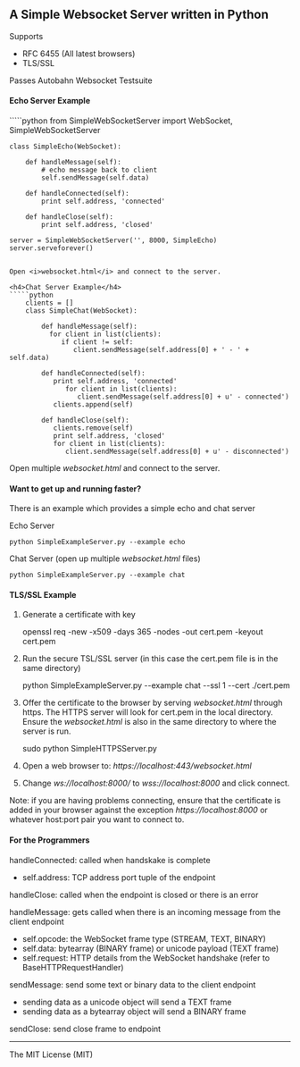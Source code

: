 <h2>A Simple Websocket Server written in Python</h2>

Supports
  - RFC 6455 (All latest browsers)
  - TLS/SSL

Passes Autobahn Websocket Testsuite 

<h4>Echo Server Example</h4>
`````python
    from SimpleWebSocketServer import WebSocket, SimpleWebSocketServer
    
    class SimpleEcho(WebSocket):
    
        def handleMessage(self):
            # echo message back to client
            self.sendMessage(self.data)
        
        def handleConnected(self):
            print self.address, 'connected'
              
        def handleClose(self):
            print self.address, 'closed'

    server = SimpleWebSocketServer('', 8000, SimpleEcho)
    server.serveforever()
`````

Open <i>websocket.html</i> and connect to the server.

<h4>Chat Server Example</h4>
`````python
    clients = []
    class SimpleChat(WebSocket):

        def handleMessage(self):
          for client in list(clients):
             if client != self:
                client.sendMessage(self.address[0] + ' - ' + self.data)

        def handleConnected(self):
           print self.address, 'connected'
              for client in list(clients):
                 client.sendMessage(self.address[0] + u' - connected')
           clients.append(self)

        def handleClose(self):
           clients.remove(self)
           print self.address, 'closed'
           for client in list(clients):
              client.sendMessage(self.address[0] + u' - disconnected')
`````
Open multiple <i>websocket.html</i> and connect to the server.

<h4>Want to get up and running faster?</h4>

There is an example which provides a simple echo and chat server

Echo Server

    python SimpleExampleServer.py --example echo

Chat Server (open up multiple <i>websocket.html</i> files)
    
    python SimpleExampleServer.py --example chat


<h4>TLS/SSL Example</h4>

1) Generate a certificate with key

    openssl req -new -x509 -days 365 -nodes -out cert.pem -keyout cert.pem
    
2) Run the secure TSL/SSL server (in this case the cert.pem file is in the same directory)

    python SimpleExampleServer.py --example chat --ssl 1 --cert ./cert.pem
    
3) Offer the certificate to the browser by serving <i>websocket.html</i> through https. 
The HTTPS server will look for cert.pem in the local directory. 
Ensure the <i>websocket.html</i> is also in the same directory to where the server is run. 

    sudo python SimpleHTTPSServer.py

4) Open a web browser to: <i>https://localhost:443/websocket.html</i>

5) Change <i>ws://localhost:8000/</i> to <i>wss://localhost:8000</i> and click connect. 

Note: if you are having problems connecting, ensure that the certificate is added in your browser against the exception <i>https://localhost:8000</i> or whatever host:port pair you want to connect to. 

<h4>For the Programmers</h4>

handleConnected: called when handskake is complete
 - self.address: TCP address port tuple of the endpoint

handleClose: called when the endpoint is closed or there is an error

handleMessage: gets called when there is an incoming message from the client endpoint
 - self.opcode: the WebSocket frame type (STREAM, TEXT, BINARY)
 - self.data: bytearray (BINARY frame) or unicode payload (TEXT frame)  
 - self.request: HTTP details from the WebSocket handshake (refer to BaseHTTPRequestHandler)
 
sendMessage: send some text or binary data to the client endpoint
 - sending data as a unicode object will send a TEXT frame
 - sending data as a bytearray object will send a BINARY frame
 
sendClose: send close frame to endpoint


---------------------
The MIT License (MIT)

